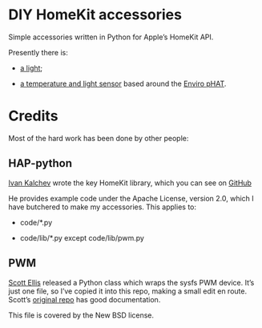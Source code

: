 # DIY HomeKit accessories

Simple accessories written in Python for Apple’s HomeKit API.

Presently there is:

* [a light](https://mjoldfield.com/atelier/atelier-dest/2018/06/homekit-light.html);

* [a temperature and light sensor](https://mjoldfield.com/atelier/2018/07/homekit-ephat.html) based around
   the [Enviro pHAT](https://shop.pimoroni.com/products/enviro-phat).

# Credits 

Most of the hard work has been done by other people:

## HAP-python

[Ivan Kalchev](https://github.com/ikalchev) wrote the key HomeKit
library, which you can see on [GitHub](https://github.com/ikalchev/HAP-python)

He provides example code under the Apache License, version 2.0, which
I have butchered to make my accessories. This applies to:

* code/*.py

* code/lib/*.py except code/lib/pwm.py

## PWM

[Scott Ellis](https://github.com/scottellis/) released a Python class
which wraps the sysfs PWM device. It’s just one file, so I’ve copied
it into this repo, making a small edit en route. Scott’s [original
repo](https://github.com/scottellis/pwmpy) has good documentation.

This file is covered by the New BSD license.

